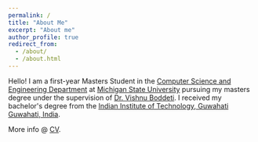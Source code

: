 ```yaml
---
permalink: /
title: "About Me"
excerpt: "About me"
author_profile: true
redirect_from: 
  - /about/
  - /about.html
---
```

Hello! I am a first-year Masters Student in the [Computer Science and Engineering Department](http://www.cse.msu.edu) at [Michigan State University](http://www.msu.edu/) pursuing my masters degree under the supervision of [Dr. Vishnu Boddeti](http://vishnu.boddeti.net/). I received my bachelor's degree from the [Indian Institute of Technology, Guwahati Guwahati, India](https://www.iitg.ac.in/).
 
More info @ [CV](https://sachit3022.github.io/files/Sachit_Resume.pdf).
